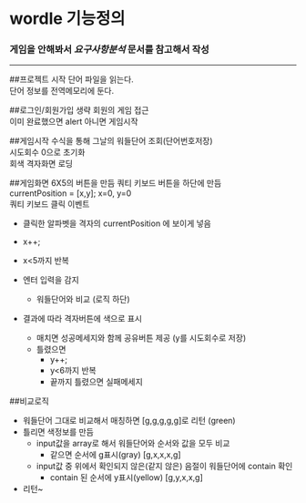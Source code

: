 # wordle 기능정의

### 게임을 안해봐서 *요구사항분석* 문서를 참고해서 작성

---
##프로젝트 시작
단어 파일을 읽는다.  
단어 정보를 전역메모리에 둔다.

##로그인/회원가입 생략
회원의 게임 접근  
이미 완료했으면 alert 아니면 게임시작

##게임시작
수식을 통해 그날의 워들단어 조회(단어번호저장)   
시도회수 0으로 초기화   
회색 격자화면 로딩   

##게임화면
6X5의 버튼을 만듬
쿼티 키보드 버튼을 하단에 만듬   
currentPosition = [x,y]; x=0, y=0   
쿼티 키보드 클릭 이벤트   
* 클릭한 알파벳을 격자의 currentPosition 에 보이게 넣음
* x++; 
* x<5까지 반복
* 엔터 입력을 감지  
  * 워들단어와 비교 (로직 하단)
  
* 결과에 따라 격자버튼에 색으로 표시
  * 매치면 성공메세지와 함께 공유버튼 제공 (y를 시도회수로 저장)
  * 틀렸으면
    * y++;
    * y<6까지 반복 
    * 끝까지 틀렸으면 실패메세지

##비교로직
* 워들단어 그대로 비교해서 매칭하면 [g,g,g,g,g]로 리턴 (green)
* 틀리면 색정보를 만듬
  * input값을 array로 해서 워들단어와 순서와 값을 모두 비교
    * 같으면 순서에 g표시(gray) [g,x,x,x,g]
  * input값 중 위에서 확인되지 않은(같지 않은) 음절이 워들단어에 contain 확인
    * contain 된 순서에 y표시(yellow) [g,y,x,x,g]
* 리턴~

